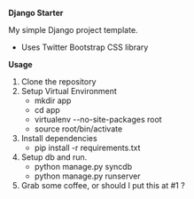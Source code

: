 **Django Starter**

My simple Django project template.

- Uses Twitter Bootstrap CSS library

**Usage**

1. Clone the repository
2. Setup Virtual Environment
    - mkdir app
    - cd app
    - virtualenv --no-site-packages root
    - source root/bin/activate
3. Install dependencies
    - pip install -r requirements.txt
4. Setup db and run.
    - python manage.py syncdb
    - python manage.py runserver 
5. Grab some coffee, or should I put this at #1 ?

